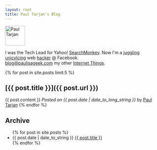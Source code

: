 ```yaml
---
layout: root
title: Paul Tarjan's Blog
---
```

[<img src="http://paultarjan.com/paul.jpg" height="64" alt="Paul Tarjan" id="paul" />](http://paultarjan.com)

I was the Tech Lead for Yahoo! [SearchMonkey](http://developer.yahoo.com/searchmonkey/).
Now I'm a [juggling unicylcing](http://www.youtube.com/watch?v=vhvybkPa15c) web [hacker](http://paulisageek.com/ppp) @ Facebook. 
<br/>
[blog@paulisageek.com](mailto:blog@paulisageek.com)
my other <a href="http://paultarjan.com" rel="me">Internet Things</a>.

<div style="clear:both"></div>

{% for post in site.posts limit:5 %}
## [{{ post.title }}]({{ post.url }})
  {{ post.content }}
  *Posted on {{ post.date | date_to_long_string }}* by [Paul Tarjan](http://paultarjan.com)
{% endfor %}

## Archive

<ul id="archive">
{% for post in site.posts %}
  <li>
    <abbr>{{ post.date | date_to_string }}</abbr>
    <a href="{{ post.url }}">{{ post.title }}</a>
  </li>
{% endfor %}
</ul>
